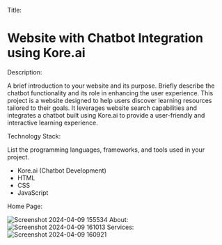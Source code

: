 Title:
# Website with Chatbot Integration using Kore.ai

Description:

A brief introduction to your website and its purpose. Briefly describe the chatbot functionality and its role in enhancing the user experience.
This project is a website designed to help users discover learning resources tailored to their goals. It leverages website search capabilities and integrates a chatbot built using Kore.ai to provide a user-friendly and interactive learning experience.

Technology Stack:

List the programming languages, frameworks, and tools used in your project.

* Kore.ai (Chatbot Development)
* HTML
* CSS
* JavaScript
  
Home Page:

![Screenshot 2024-04-09 155534](https://github.com/SamDanielVincy/Scrapy-AI/assets/134204702/37b48105-3273-422f-8dde-fffc4482b6ed)
About:
![Screenshot 2024-04-09 161013](https://github.com/SamDanielVincy/Scrapy-AI/assets/134204702/02e94a35-646e-4d22-9920-d79593553f68)
Services:
![Screenshot 2024-04-09 160921](https://github.com/SamDanielVincy/Scrapy-AI/assets/134204702/1085e74d-332c-4296-b88c-df3bea77a3e8)
